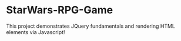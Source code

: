# StarWars-RPG-Game
This project demonstrates JQuery fundamentals and rendering HTML elements via Javascript!
